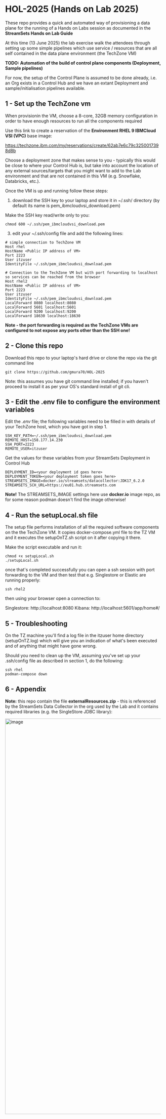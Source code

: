 # HOL-2025 (Hands on Lab 2025)

These repo provides a quick and automated way of provisioning a data plane for the running of a Hands on Labs session as documented in the **StreamSets Hands on Lab Guide**

At this time (13 June 2025) the lab exercise walk the attendees through setting up some simple pipelines which use service / resources that are all self contained in the data plane environment (the TechZone VM)

**TODO: Automation of the build of control plane components (Deployment, Sample pipelines)**

For now, the setup of the Control Plane is assumed to be done already, i.e. an Org exists in a Control Hub and we have an extant Deployment and sample/initialisation pipelines available.

## 1 - Set up the TechZone vm
When provisionin the VM, choose a 8-core, 32GB memory configuration in order to have enough resources to run all the components required

Use this link to create a reservation of the **Environment RHEL 9 IBMCloud VSI (VPC)** base image: 

https://techzone.ibm.com/my/reservations/create/62ab7e6c79c3250017398d8b

Choose a deployment zone that makes sense to you - typically this would be close to where your Control Hub is, but take into account the location of any external sources/targets that you might want to add to the Lab environment and that are not contained in this VM (e.g. Snowflake, Databricks, etc.).

Once the VM is up and running follow these steps:

1. download the SSH key to your laptop and store it in ~/.ssh/ directory (by default its name is pem_ibmcloudvsi_download.pem)

Make the SSH key read/write only to you:

```
chmod 600 ~/.ssh/pem_ibmcloudvsi_download.pem
```
   
3. edit your ~/.ssh/config file and add the following lines:
```
# simple connection to TechZone VM
Host rhel
HostName <Public IP address of VM>
Port 2223
User itzuser
IdentityFile ~/.ssh/pem_ibmcloudvsi_download.pem

# Connection to the TechZone VM but with port forwarding to localhost so services can be reached from the browser
Host rhel2
HostName <Public IP address of VM>
Port 2223
User itzuser
IdentityFile ~/.ssh/pem_ibmcloudvsi_download.pem
LocalForward 8080 localhost:8080
LocalForward 5601 localhost:5601
LocalForward 9200 localhost:9200
LocalForward 18630 localhost:18630
```

**Note - the port forwarding is required as the TechZone VMs are configured to not expose any ports other than the SSH one!**


## 2 - Clone this repo

Download this repo to your laptop's hard drive or clone the repo via the git command line 

```
git clone https://github.com/gmura70/HOL-2025
```
Note: this assumes you have git command line installed; if you haven't proceed to install it as per your OS's standard install of git cli.



## 3 - Edit the .env file to configure the environment variables

Edit the *.env* file; the following variables need to be filled in with details of your TechZone host, which you have got in step 1.

```
SSH_KEY_PATH=~/.ssh/pem_ibmcloudvsi_download.pem
REMOTE_HOST=158.177.14.230
SSH_PORT=2223
REMOTE_USER=itzuser
```

Get the values for these variables from your StreamSets Deployment in Control Hub

```
DEPLOYMENT_ID=<your deployment id goes here>
DEPLOYMENT_TOKEN=<your deployment token goes here>
STREAMSETS_IMAGE=docker.io/streamsets/datacollector:JDK17_6.2.0
STREAMSETS_SCH_URL=https://eu01.hub.streamsets.com
```
**Note!** The STREAMSETS_IMAGE settings here use **docker.io** image repo, as for some reason podman doesn't find the image otherwise!

## 4 - Run the setupLocal.sh file

The setup file performs installation of all the required software components on the the TechZone VM. It copies docker-compose.yml file to the TZ VM and it executes the setupOnTZ.sh script on it after copying it there.

Make the script executable and run it:
```
chmod +x setupLocal.sh
./setupLocal.sh
```

once that's completed successfully you can open a ssh session with port forwarding to the VM and then test that e.g. Singlestore or Elastic are running properly:

```
ssh rhel2
```

then using your browser open a connection to:

Singlestore: http://localhost:8080
Kibana: http://localhost:5601/app/home#/

## 5 - Troubleshooting

On the TZ machine you'll find a log file in the itzuser home directory (setupOnTZ.log) which will give you an indication of what's been executed and of anything that might have gone wrong.


Should you need to clean up the VM, assuming you've set up your .ssh/config file as described in section 1, do the following:

```
ssh rhel
podman-compose down
```

## 6 - Appendix

**Note:** this repo contain the file **externalResources.zip** - this is referenced by the StreamSets Data Collector in the org used by the Lab and it contains required libraries (e.g. the SingleStore JDBC library):

<img width="1281" alt="image" src="https://github.com/user-attachments/assets/f802a2c8-e4ba-417a-8be6-c850f7d887a0" />

